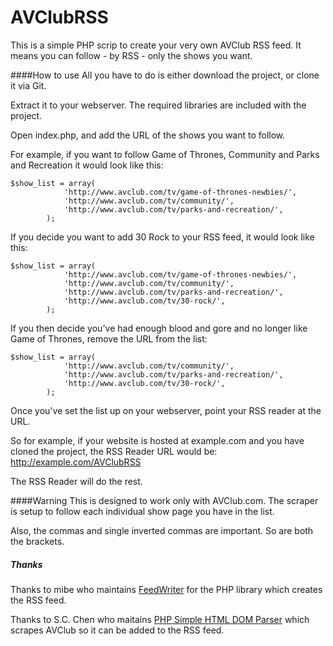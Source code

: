 AVClubRSS
=========

This is a simple PHP scrip to create your very own AVClub RSS feed. It means you can follow - by RSS - only the shows you want.

####How to use
All you have to do is either download the project, or clone it via Git. 

Extract it to your webserver. The required libraries are included with the project.

Open index.php, and add the URL of the shows you want to follow.

For example, if you want to follow Game of Thrones, Community and Parks and Recreation it would look like this:

```
$show_list = array(
			'http://www.avclub.com/tv/game-of-thrones-newbies/',
			'http://www.avclub.com/tv/community/',
			'http://www.avclub.com/tv/parks-and-recreation/',
		);
```

If you decide you want to add 30 Rock to your RSS feed, it would look like this:

```
$show_list = array(
			'http://www.avclub.com/tv/game-of-thrones-newbies/',
			'http://www.avclub.com/tv/community/',
			'http://www.avclub.com/tv/parks-and-recreation/',
			'http://www.avclub.com/tv/30-rock/',
		);
```

If you then decide you've had enough blood and gore and no longer like Game of Thrones, remove the URL from the list:

```
$show_list = array(
			'http://www.avclub.com/tv/community/',
			'http://www.avclub.com/tv/parks-and-recreation/',
			'http://www.avclub.com/tv/30-rock/',
		);
```

Once you've set the list up on your webserver, point your RSS reader at the URL.

So for example, if your website is hosted at example.com and you have cloned the project, the RSS Reader URL would be: http://example.com/AVClubRSS

The RSS Reader will do the rest.

####Warning
This is designed to work only with AVClub.com. The scraper is setup to follow each individual show page you have in the list.

Also, the commas and single inverted commas are important. So are both the brackets.


##### Thanks
Thanks to mibe who maintains [FeedWriter](https://github.com/mibe/FeedWriter) for the PHP library which creates the RSS feed.

Thanks to S.C. Chen who maitains [PHP Simple HTML DOM Parser](http://simplehtmldom.sourceforge.net/) which scrapes AVClub so it can be added to the RSS feed.


